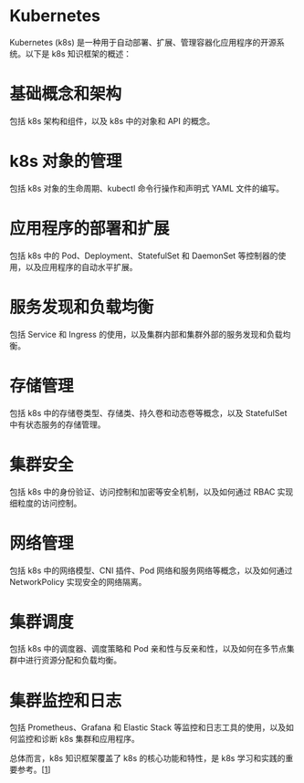 # Kubernetes

 Kubernetes (k8s) 是一种用于自动部署、扩展、管理容器化应用程序的开源系统。以下是 k8s 知识框架的概述：

# 基础概念和架构

包括 k8s 架构和组件，以及 k8s 中的对象和 API 的概念。

# k8s 对象的管理

包括 k8s 对象的生命周期、kubectl 命令行操作和声明式 YAML 文件的编写。

# 应用程序的部署和扩展

包括 k8s 中的 Pod、Deployment、StatefulSet 和 DaemonSet 等控制器的使用，以及应用程序的自动水平扩展。

# 服务发现和负载均衡

包括 Service 和 Ingress 的使用，以及集群内部和集群外部的服务发现和负载均衡。

# 存储管理

包括 k8s 中的存储卷类型、存储类、持久卷和动态卷等概念，以及 StatefulSet 中有状态服务的存储管理。

# 集群安全

包括 k8s 中的身份验证、访问控制和加密等安全机制，以及如何通过 RBAC 实现细粒度的访问控制。

# 网络管理

包括 k8s 中的网络模型、CNI 插件、Pod 网络和服务网络等概念，以及如何通过 NetworkPolicy 实现安全的网络隔离。

# 集群调度

包括 k8s 中的调度器、调度策略和 Pod 亲和性与反亲和性，以及如何在多节点集群中进行资源分配和负载均衡。

# 集群监控和日志

包括 Prometheus、Grafana 和 Elastic Stack 等监控和日志工具的使用，以及如何监控和诊断 k8s 集群和应用程序。

总体而言，k8s 知识框架覆盖了 k8s 的核心功能和特性，是 k8s 学习和实践的重要参考。[[1](https://zhuanlan.zhihu.com/p/365759073)]